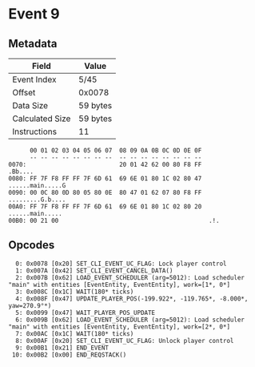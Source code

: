 # Event 9

## Metadata

| Field           | Value    |
|-----------------|----------|
| Event Index     | 5/45     |
| Offset          | 0x0078   |
| Data Size       | 59 bytes |
| Calculated Size | 59 bytes |
| Instructions    | 11       |

```
      00 01 02 03 04 05 06 07  08 09 0A 0B 0C 0D 0E 0F
      -- -- -- -- -- -- -- --  -- -- -- -- -- -- -- --
0070:                          20 01 42 62 00 80 F8 FF           .Bb....
0080: FF 7F F8 FF FF 7F 6D 61  69 6E 01 80 1C 02 80 47  ......main.....G
0090: 00 0C 80 0D 80 05 80 0E  80 47 01 62 07 80 F8 FF  .........G.b....
00A0: FF 7F F8 FF FF 7F 6D 61  69 6E 01 80 1C 02 80 20  ......main..... 
00B0: 00 21 00                                          .!.             
```

## Opcodes

```
  0: 0x0078 [0x20] SET_CLI_EVENT_UC_FLAG: Lock player control
  1: 0x007A [0x42] SET_CLI_EVENT_CANCEL_DATA()
  2: 0x007B [0x62] LOAD_EVENT_SCHEDULER (arg=5012): Load scheduler "main" with entities [EventEntity, EventEntity], work=[1*, 0*]
  3: 0x008C [0x1C] WAIT(180* ticks)
  4: 0x008F [0x47] UPDATE_PLAYER_POS(-199.922*, -119.765*, -8.000*, yaw=270.9°*)
  5: 0x0099 [0x47] WAIT_PLAYER_POS_UPDATE
  6: 0x009B [0x62] LOAD_EVENT_SCHEDULER (arg=5012): Load scheduler "main" with entities [EventEntity, EventEntity], work=[2*, 0*]
  7: 0x00AC [0x1C] WAIT(180* ticks)
  8: 0x00AF [0x20] SET_CLI_EVENT_UC_FLAG: Unlock player control
  9: 0x00B1 [0x21] END_EVENT
 10: 0x00B2 [0x00] END_REQSTACK()
```
